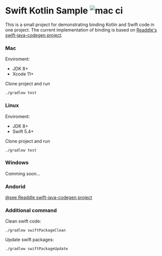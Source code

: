 # Swift Kotlin Sample ![mac ci](https://github.com/andriydruk/swift-kotlin-sample/workflows/macOS/badge.svg)

This is a small project for demonstrating binding Kotlin and Swift code in one project. The current implementation of binding is based on [Readdle's swift-java-codegen project](https://github.com/readdle/swift-java-codegen).

### Mac

Enviroment:
* JDK 8+
* Xcode 11+

Clone project and run

```
./gradlew test
```

### Linux

Enviroment:
* JDK 8+
* Swift 5.4+

Clone project and run

```
./gradlew test
```

### Windows

Comming soon...

### Andorid

[@see Readdle swift-java-codegen project](https://github.com/readdle/swift-java-codegen)

### Additional command

Clean swift code:
```
./gradlew swiftPackageClean
```

Update swift packages:
```
./gradlew swiftPackageUpdate
```
